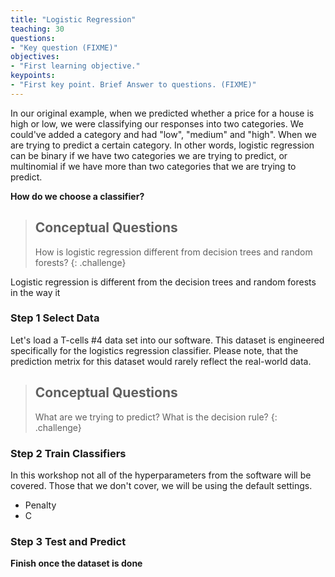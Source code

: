 ```yaml
---
title: "Logistic Regression"
teaching: 30
questions:
- "Key question (FIXME)"
objectives:
- "First learning objective."
keypoints:
- "First key point. Brief Answer to questions. (FIXME)"
---
```


In our original example, when we predicted whether a price for a house is high or low, we were classifying our responses into two categories. We could've added a category and had "low", "medium" and "high". When we are trying to predict a certain category. In other words, logistic regression can be binary if we have two categories we are trying to predict, or multinomial if we have more than two categories that we are trying to predict.

**How do we choose a classifier?** 

> ## Conceptual Questions
>
> How is logistic regression different from decision trees and random forests?
{: .challenge}

Logistic regression is different from the decision trees and random forests in the way it 


### Step 1 Select Data

Let's load a T-cells #4 data set into our software. This dataset is engineered specifically for the logistics regression classifier. Please note, that the prediction metrix for this dataset would rarely reflect the real-world data. 

> ## Conceptual Questions
>
> What are we trying to predict? 
> What is the decision rule?
{: .challenge}


### Step 2 Train Classifiers

In this workshop not all of the hyperparameters from the software will be covered. Those that we don't cover, we will be using the default settings. 
- Penalty 
- C


### Step 3 Test and Predict

**Finish once the dataset is done**

